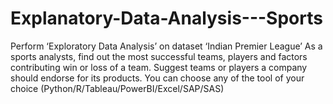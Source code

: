 # Explanatory-Data-Analysis---Sports
Perform ‘Exploratory Data Analysis’ on dataset ‘Indian Premier League’ As a sports analysts, find out the most successful teams, players and factors contributing win or loss of a team. Suggest teams or players a company should endorse for its products. You can choose any of the tool of your choice (Python/R/Tableau/PowerBI/Excel/SAP/SAS)
